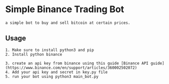 # Simple Binance Trading Bot
    a simple bot to buy and sell bitcoin at certain prices.
## Usage
    1. Make sure to install python3 and pip
    2. Install python binance
     
    3. create an api key from binance using this guide [Binance API guide](https://www.binance.com/en/support/articles/360002502072)
    4. Add your api key and secret in key.py file
    5. run your bot using python3 main_bot.py
